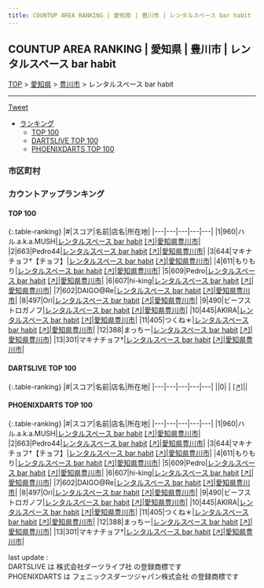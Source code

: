 ```yaml
---
title: COUNTUP AREA RANKING | 愛知県 | 豊川市 | レンタルスペース bar habit
---
```

## COUNTUP AREA RANKING | 愛知県 | 豊川市 | レンタルスペース bar habit

[TOP](/darts/rank/) > [愛知県](/darts/rank/愛知県/) > [豊川市](/darts/rank/愛知県/豊川市/) > レンタルスペース bar habit

___

<a href="https://twitter.com/share?ref_src=twsrc%5Etfw" data-text="COUNTUP AREA RANKING | 愛知県豊川市レンタルスペース bar habit" class="twitter-share-button" data-hashtags="DARTSLIVE,PHOENIXDARTS,darts,ダーツ" data-show-count="false">Tweet</a>

* [ランキング](#カウントアップランキング)
    * [TOP 100](#top-100)
    * [DARTSLIVE TOP 100](#dartslive-top-100)
    * [PHOENIXDARTS TOP 100](#phoenixdarts-top-100)

### 市区町村

<ul>

</ul>

### カウントアップランキング

#### TOP 100



{:.table-ranking}
|#|スコア|名前|店名|所在地|
|---|---|---|---|---|
|1|960|<span class="rank-name-pd">ハル.a.k.a.MUSH</span>|<a href="/darts/rank/shops/92129.html">レンタルスペース bar habit</a> <a href="https://vs.phoenixdarts.com/jp/shop/shopDetailInfo/s_92129?s_seq=92129">[↗]</a>|<a href="/darts/rank/愛知県/豊川市">愛知県豊川市</a>|
|2|663|<span class="rank-name-pd">Pedro44</span>|<a href="/darts/rank/shops/92129.html">レンタルスペース bar habit</a> <a href="https://vs.phoenixdarts.com/jp/shop/shopDetailInfo/s_92129?s_seq=92129">[↗]</a>|<a href="/darts/rank/愛知県/豊川市">愛知県豊川市</a>|
|3|644|<span class="rank-name-pd">マキナチョフ†【チョフ】</span>|<a href="/darts/rank/shops/92129.html">レンタルスペース bar habit</a> <a href="https://vs.phoenixdarts.com/jp/shop/shopDetailInfo/s_92129?s_seq=92129">[↗]</a>|<a href="/darts/rank/愛知県/豊川市">愛知県豊川市</a>|
|4|611|<span class="rank-name-pd">もりもり</span>|<a href="/darts/rank/shops/92129.html">レンタルスペース bar habit</a> <a href="https://vs.phoenixdarts.com/jp/shop/shopDetailInfo/s_92129?s_seq=92129">[↗]</a>|<a href="/darts/rank/愛知県/豊川市">愛知県豊川市</a>|
|5|609|<span class="rank-name-pd">Pedro</span>|<a href="/darts/rank/shops/92129.html">レンタルスペース bar habit</a> <a href="https://vs.phoenixdarts.com/jp/shop/shopDetailInfo/s_92129?s_seq=92129">[↗]</a>|<a href="/darts/rank/愛知県/豊川市">愛知県豊川市</a>|
|6|607|<span class="rank-name-pd">hi-king</span>|<a href="/darts/rank/shops/92129.html">レンタルスペース bar habit</a> <a href="https://vs.phoenixdarts.com/jp/shop/shopDetailInfo/s_92129?s_seq=92129">[↗]</a>|<a href="/darts/rank/愛知県/豊川市">愛知県豊川市</a>|
|7|602|<span class="rank-name-pd">DAIGO@Re</span>|<a href="/darts/rank/shops/92129.html">レンタルスペース bar habit</a> <a href="https://vs.phoenixdarts.com/jp/shop/shopDetailInfo/s_92129?s_seq=92129">[↗]</a>|<a href="/darts/rank/愛知県/豊川市">愛知県豊川市</a>|
|8|497|<span class="rank-name-pd">Ori</span>|<a href="/darts/rank/shops/92129.html">レンタルスペース bar habit</a> <a href="https://vs.phoenixdarts.com/jp/shop/shopDetailInfo/s_92129?s_seq=92129">[↗]</a>|<a href="/darts/rank/愛知県/豊川市">愛知県豊川市</a>|
|9|490|<span class="rank-name-pd">ビーフストロガノフ</span>|<a href="/darts/rank/shops/92129.html">レンタルスペース bar habit</a> <a href="https://vs.phoenixdarts.com/jp/shop/shopDetailInfo/s_92129?s_seq=92129">[↗]</a>|<a href="/darts/rank/愛知県/豊川市">愛知県豊川市</a>|
|10|445|<span class="rank-name-pd">AKIRA</span>|<a href="/darts/rank/shops/92129.html">レンタルスペース bar habit</a> <a href="https://vs.phoenixdarts.com/jp/shop/shopDetailInfo/s_92129?s_seq=92129">[↗]</a>|<a href="/darts/rank/愛知県/豊川市">愛知県豊川市</a>|
|11|405|<span class="rank-name-pd">つくね＊</span>|<a href="/darts/rank/shops/92129.html">レンタルスペース bar habit</a> <a href="https://vs.phoenixdarts.com/jp/shop/shopDetailInfo/s_92129?s_seq=92129">[↗]</a>|<a href="/darts/rank/愛知県/豊川市">愛知県豊川市</a>|
|12|388|<span class="rank-name-pd">まっちー</span>|<a href="/darts/rank/shops/92129.html">レンタルスペース bar habit</a> <a href="https://vs.phoenixdarts.com/jp/shop/shopDetailInfo/s_92129?s_seq=92129">[↗]</a>|<a href="/darts/rank/愛知県/豊川市">愛知県豊川市</a>|
|13|301|<span class="rank-name-pd">マキナチョフ†</span>|<a href="/darts/rank/shops/92129.html">レンタルスペース bar habit</a> <a href="https://vs.phoenixdarts.com/jp/shop/shopDetailInfo/s_92129?s_seq=92129">[↗]</a>|<a href="/darts/rank/愛知県/豊川市">愛知県豊川市</a>|


#### DARTSLIVE TOP 100



{:.table-ranking}
|#|スコア|名前|店名|所在地|
|---|---|---|---|---|
||0|<span class="rank-name-dl"> </span>|<a href="/darts/rank/shops/.html"></a> <a href="">[↗]</a>|<a href="/darts/rank//"></a>|


#### PHOENIXDARTS TOP 100



{:.table-ranking}
|#|スコア|名前|店名|所在地|
|---|---|---|---|---|
|1|960|<span class="rank-name-pd">ハル.a.k.a.MUSH</span>|<a href="/darts/rank/shops/92129.html">レンタルスペース bar habit</a> <a href="https://vs.phoenixdarts.com/jp/shop/shopDetailInfo/s_92129?s_seq=92129">[↗]</a>|<a href="/darts/rank/愛知県/豊川市">愛知県豊川市</a>|
|2|663|<span class="rank-name-pd">Pedro44</span>|<a href="/darts/rank/shops/92129.html">レンタルスペース bar habit</a> <a href="https://vs.phoenixdarts.com/jp/shop/shopDetailInfo/s_92129?s_seq=92129">[↗]</a>|<a href="/darts/rank/愛知県/豊川市">愛知県豊川市</a>|
|3|644|<span class="rank-name-pd">マキナチョフ†【チョフ】</span>|<a href="/darts/rank/shops/92129.html">レンタルスペース bar habit</a> <a href="https://vs.phoenixdarts.com/jp/shop/shopDetailInfo/s_92129?s_seq=92129">[↗]</a>|<a href="/darts/rank/愛知県/豊川市">愛知県豊川市</a>|
|4|611|<span class="rank-name-pd">もりもり</span>|<a href="/darts/rank/shops/92129.html">レンタルスペース bar habit</a> <a href="https://vs.phoenixdarts.com/jp/shop/shopDetailInfo/s_92129?s_seq=92129">[↗]</a>|<a href="/darts/rank/愛知県/豊川市">愛知県豊川市</a>|
|5|609|<span class="rank-name-pd">Pedro</span>|<a href="/darts/rank/shops/92129.html">レンタルスペース bar habit</a> <a href="https://vs.phoenixdarts.com/jp/shop/shopDetailInfo/s_92129?s_seq=92129">[↗]</a>|<a href="/darts/rank/愛知県/豊川市">愛知県豊川市</a>|
|6|607|<span class="rank-name-pd">hi-king</span>|<a href="/darts/rank/shops/92129.html">レンタルスペース bar habit</a> <a href="https://vs.phoenixdarts.com/jp/shop/shopDetailInfo/s_92129?s_seq=92129">[↗]</a>|<a href="/darts/rank/愛知県/豊川市">愛知県豊川市</a>|
|7|602|<span class="rank-name-pd">DAIGO@Re</span>|<a href="/darts/rank/shops/92129.html">レンタルスペース bar habit</a> <a href="https://vs.phoenixdarts.com/jp/shop/shopDetailInfo/s_92129?s_seq=92129">[↗]</a>|<a href="/darts/rank/愛知県/豊川市">愛知県豊川市</a>|
|8|497|<span class="rank-name-pd">Ori</span>|<a href="/darts/rank/shops/92129.html">レンタルスペース bar habit</a> <a href="https://vs.phoenixdarts.com/jp/shop/shopDetailInfo/s_92129?s_seq=92129">[↗]</a>|<a href="/darts/rank/愛知県/豊川市">愛知県豊川市</a>|
|9|490|<span class="rank-name-pd">ビーフストロガノフ</span>|<a href="/darts/rank/shops/92129.html">レンタルスペース bar habit</a> <a href="https://vs.phoenixdarts.com/jp/shop/shopDetailInfo/s_92129?s_seq=92129">[↗]</a>|<a href="/darts/rank/愛知県/豊川市">愛知県豊川市</a>|
|10|445|<span class="rank-name-pd">AKIRA</span>|<a href="/darts/rank/shops/92129.html">レンタルスペース bar habit</a> <a href="https://vs.phoenixdarts.com/jp/shop/shopDetailInfo/s_92129?s_seq=92129">[↗]</a>|<a href="/darts/rank/愛知県/豊川市">愛知県豊川市</a>|
|11|405|<span class="rank-name-pd">つくね＊</span>|<a href="/darts/rank/shops/92129.html">レンタルスペース bar habit</a> <a href="https://vs.phoenixdarts.com/jp/shop/shopDetailInfo/s_92129?s_seq=92129">[↗]</a>|<a href="/darts/rank/愛知県/豊川市">愛知県豊川市</a>|
|12|388|<span class="rank-name-pd">まっちー</span>|<a href="/darts/rank/shops/92129.html">レンタルスペース bar habit</a> <a href="https://vs.phoenixdarts.com/jp/shop/shopDetailInfo/s_92129?s_seq=92129">[↗]</a>|<a href="/darts/rank/愛知県/豊川市">愛知県豊川市</a>|
|13|301|<span class="rank-name-pd">マキナチョフ†</span>|<a href="/darts/rank/shops/92129.html">レンタルスペース bar habit</a> <a href="https://vs.phoenixdarts.com/jp/shop/shopDetailInfo/s_92129?s_seq=92129">[↗]</a>|<a href="/darts/rank/愛知県/豊川市">愛知県豊川市</a>|


<div class="footer border-top border-gray-light mt-5 pt-3 text-right text-gray">
    last update : <span style="font-weight: italic" id="foot_last_modified"></span><br />
    DARTSLIVE は 株式会社ダーツライブ社 の登録商標です<br />
    PHOENIXDARTS は フェニックスダーツジャパン株式会社 の登録商標です<br />
</div>

<script src="https://cdnjs.cloudflare.com/ajax/libs/jquery.tablesorter/2.31.3/js/jquery.tablesorter.min.js" integrity="sha512-qzgd5cYSZcosqpzpn7zF2ZId8f/8CHmFKZ8j7mU4OUXTNRd5g+ZHBPsgKEwoqxCtdQvExE5LprwwPAgoicguNg==" crossorigin="anonymous" referrerpolicy="no-referrer"></script>
<link rel="stylesheet" href="https://cdnjs.cloudflare.com/ajax/libs/jquery.tablesorter/2.31.3/css/theme.default.min.css" integrity="sha512-wghhOJkjQX0Lh3NSWvNKeZ0ZpNn+SPVXX1Qyc9OCaogADktxrBiBdKGDoqVUOyhStvMBmJQ8ZdMHiR3wuEq8+w==" crossorigin="anonymous" referrerpolicy="no-referrer" />
<script>
$(function() {
    $(".table-ranking").tablesorter({sortList:[[0, 0]]});
    $("#foot_last_modified").text(formatDate(new Date(document.lastModified), 'yyyy-MM-dd HH:mm:ss'));
});
</script>

<script async src="https://platform.twitter.com/widgets.js" charset="utf-8"></script>
